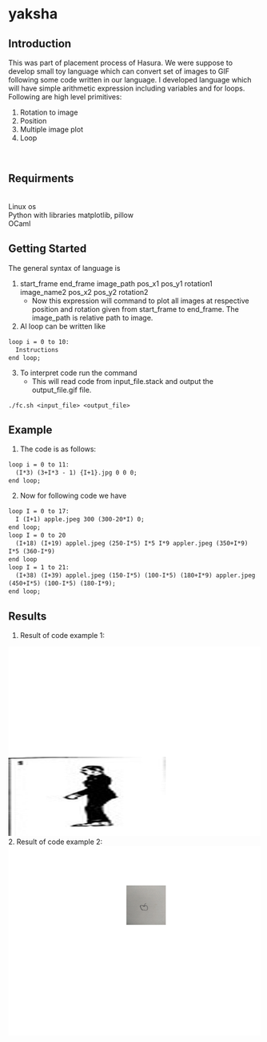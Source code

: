 # yaksha
## Introduction
This was part of placement process of Hasura. We were suppose to develop small toy language which can convert set of images to GIF following some code written in our language. I developed language which will have simple arithmetic expression including variables and for loops. Following are high level primitives:
<br />
1. Rotation to image
2. Position
3. Multiple image plot
4. Loop
<br />

## Requirments
<br /> Linux os
<br /> Python with libraries matplotlib, pillow
<br /> OCaml

## Getting Started
The general syntax of language is
<br />
1. start_frame end_frame image_path pos_x1 pos_y1 rotation1 image_name2 pos_x2 pos_y2 rotation2
   - Now this expression will command to plot all images at respective position and rotation given from start_frame to end_frame. The image_path is relative path to image.
2. Al loop can be written like
```
loop i = 0 to 10:
  Instructions
end loop;
```
3. To interpret code run the command
   - This will read code from input_file.stack and output the output_file.gif file.
```
./fc.sh <input_file> <output_file>
``` 
## Example
1. The code is as follows:
```
loop i = 0 to 11:
  (I*3) (3+I*3 - 1) {I+1}.jpg 0 0 0;
end loop;
```

2. Now for following code we have
```
loop I = 0 to 17:
  I (I+1) apple.jpeg 300 (300-20*I) 0;
end loop;
loop I = 0 to 20
  (I+18) (I+19) applel.jpeg (250-I*5) I*5 I*9 appler.jpeg (350+I*9) I*5 (360-I*9)
end loop
loop I = 1 to 21:
  (I+38) (I+39) applel.jpeg (150-I*5) (100-I*5) (180+I*9) appler.jpeg (450+I*5) (100-I*5) (180-I*9);
end loop;
```
## Results
1. Result of code example 1:
<img alt="ALT test" src="https://github.com/sanky29/yaksha/blob/master/data/good.gif">
2. Result of code example 2:
<img alt="ALT test" src="https://github.com/sanky29/yaksha/blob/master/good2.gif">


